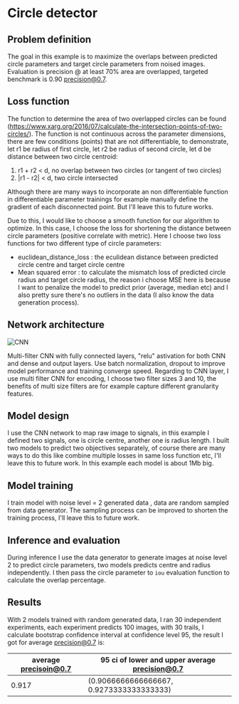# Circle detector 
## Problem definition
The goal in this example is to maximize the overlaps between predicted circle parameters and target circle parameters from noised images. Evaluation is precision @ at least 70% area are overlapped, targeted benchmark is 0.90 precision@0.7.
 
## Loss function
The function to determine the area of two overlapped circles can be found (https://www.xarg.org/2016/07/calculate-the-intersection-points-of-two-circles/). The function is not continuous across the parameter dimensions, there are few conditions (points) that are not differentiable, to demonstrate, let r1 be radius of first circle, let r2 be radius of second circle, let d be distance between two circle centroid:
1. r1 + r2 \< d, no overlap between two circles (or tangent of two circles)
2. |r1 - r2| \< d, two circle intersected 

Although there are many ways to incorporate an non differentiable function in differentiable parameter trainings for example manually define the gradient of each disconnected point. But I'll leave this to future works.

Due to this, I would like to choose a smooth function for our algorithm to optimize. In this case, I choose the loss for shortening the distance between circle parameters (positive correlate with metric). Here I choose two loss functions for two different type of circle parameters:
* euclidean_distance_loss : the eculidean distance between predicted circle centre and target circle centre
* Mean squared error : to calculate the mismatch loss of predicted circle radius and target circle radius, the reason i choose MSE here is because I want to penalize the model to predict prior (average, median etc) and I also pretty sure there's no outliers in the data (I also know the data generation process).

## Network architecture
![CNN](https://user-images.githubusercontent.com/6015707/66263041-48e18180-e7a1-11e9-9ef5-78963c6be7d4.png)

Multi-filter CNN with fully connected layers, "relu" astivation for both CNN and dense and output layers.
Use batch normalization, dropout to improve model performance and training converge speed.
Regarding to CNN layer, I use multi filter CNN for encoding, I choose two filter sizes 3 and 10, the benefits of multi size filters are for example capture different granularity features. 

## Model design
I use the CNN network to map raw image to signals, in this example I defined two signals, one is circle centre, another one is radius length.
I built two models to predict two objectives separately, of course there are many ways to do this like combine multiple losses in same loss function etc, I'll leave this to future work. 
In this example each model is about 1Mb big.

## Model training
I train model with noise level = 2 generated data , data are random sampled from data generator. The sampling process can be improved to shorten the training process, I'll leave this to future work.

## Inference and evaluation
During inference I use the data generator to generate images at noise level 2 to predict circle parameters, two models predicts centre and radius independently. I then pass the circle parameter to `iou` evaluation function to calculate the overlap percentage. 

## Results
With 2 models trained with random generated data, I ran 30 independent experiments, each experiment predicts 100 images, with 30 trails, I calculate bootstrap confidence interval at confidence level 95, the result I got for average precision@0.7 is:

| average precisoin@0.7 | 95 ci of lower and upper average precision@0.7 |
| ------------- | ------------- |
| 0.917    | (0.9066666666666667, 0.9273333333333333) |



